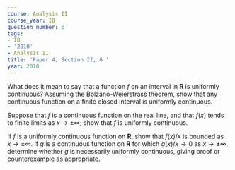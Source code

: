```yaml
---
course: Analysis II
course_year: IB
question_number: 6
tags:
- IB
- '2010'
- Analysis II
title: 'Paper 4, Section II, G '
year: 2010
---
```




What does it mean to say that a function $f$ on an interval in $\mathbf{R}$ is uniformly continuous? Assuming the Bolzano-Weierstrass theorem, show that any continuous function on a finite closed interval is uniformly continuous.

Suppose that $f$ is a continuous function on the real line, and that $f(x)$ tends to finite limits as $x \rightarrow \pm \infty$; show that $f$ is uniformly continuous.

If $f$ is a uniformly continuous function on $\mathbf{R}$, show that $f(x) / x$ is bounded as $x \rightarrow \pm \infty$. If $g$ is a continuous function on $\mathbf{R}$ for which $g(x) / x \rightarrow 0$ as $x \rightarrow \pm \infty$, determine whether $g$ is necessarily uniformly continuous, giving proof or counterexample as appropriate.